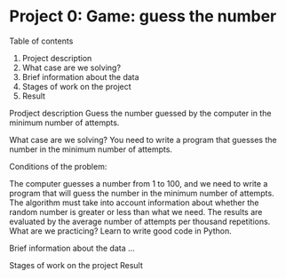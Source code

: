 # Project 0: Game: guess the number
Table of contents
1. Project description 
2. What case are we solving? 
3. Brief information about the data 
4. Stages of work on the project 
5. Result

Prodject description
Guess the number guessed by the computer in the minimum number of attempts.

What case are we solving?
You need to write a program that guesses the number in the minimum number of attempts.

Conditions of the problem:

The computer guesses a number from 1 to 100, and we need to write a program that will guess the number in the minimum number of attempts.
The algorithm must take into account information about whether the random number is greater or less than what we need.
The results are evaluated by the average number of attempts per thousand repetitions.
What are we practicing? Learn to write good code in Python.

Brief information about the data
...

Stages of work on the project
Result